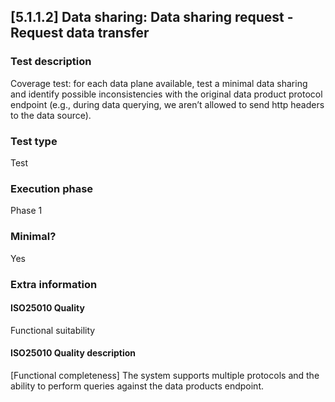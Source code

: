 
## [5.1.1.2] Data sharing: Data sharing request - Request data transfer
 
### Test description
Coverage test: for each data plane available, test a minimal data sharing and identify possible inconsistencies with the original data product protocol endpoint (e.g., during data querying, we aren’t allowed to send http headers to the data source). 
 
### Test type
Test
 
### Execution phase
Phase 1
 
### Minimal?
Yes
 
### Extra information
#### ISO25010 Quality
Functional suitability
#### ISO25010 Quality description
[Functional completeness] The system supports multiple protocols and the ability to perform queries  against the data products endpoint. 
    